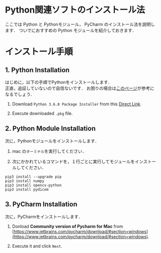 # Python関連ソフトのインストール法

ここでは Python と Pythonモジュール， PyCharm のインストール法を説明します．
ついでにおすすめの Python モジュールを紹介しておきます．

# インストール手順

## 1.  Python Installation

はじめに，以下の手順でPythonをインストールします．  
正直，追証していないので自信ないです．
お困りの場合は[このページ](https://www.python.jp/install/macos/index.html)が参考になるでしょう．

  1. Download `Python 3.6.8 Package Installer` from this [Direct Link](https://www.python.org/ftp/python/3.6.8/python-3.6.8-macosx10.9.pkg).
  
  2. Execute downloaded `.pkg` file.  
  
## 2.  Python Module Installation

次に，Pythonモジュールをインストールします．  

1. mac の`ターミナル`を実行してください．

2. 次にかかれているコマンドを，１行ごとに実行してモジュールをインストールしてください．

```
pip3 install --upgrade pip
pip3 install numpy
pip3 install opencv-python
pip3 install pydicom
```

## 3.  PyCharm Installation

次に，PyCharmをインストールします．

  1.  Donload **Community version of Pycharm for Mac** from [https://www.jetbrains.com/pycharm/download/#section=windows](https://www.jetbrains.com/pycharm/download/#section=windows). 
  
  2. Execute it and click `Next`.


